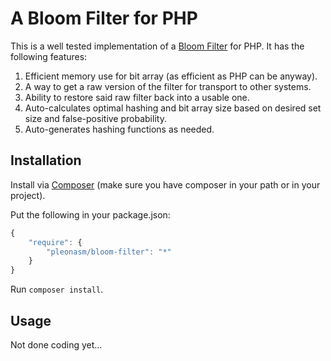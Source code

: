 # A Bloom Filter for PHP #

This is a well tested implementation of a [Bloom Filter](http://en.wikipedia.org/wiki/Bloom_filter)
for PHP. It has the following features:

1. Efficient memory use for bit array (as efficient as PHP can be anyway).
2. A way to get a raw version of the filter for transport to other systems.
3. Ability to restore said raw filter back into a usable one.
4. Auto-calculates optimal hashing and bit array size based on desired set size
   and false-positive probability.
5. Auto-generates hashing functions as needed.

## Installation ##

Install via [Composer](http://getcomposer.org) (make sure you have composer in your path or in your project).

Put the following in your package.json:

```javascript
{
    "require": {
        "pleonasm/bloom-filter": "*"
    }
}
```

Run `composer install`.

## Usage ##

Not done coding yet...
